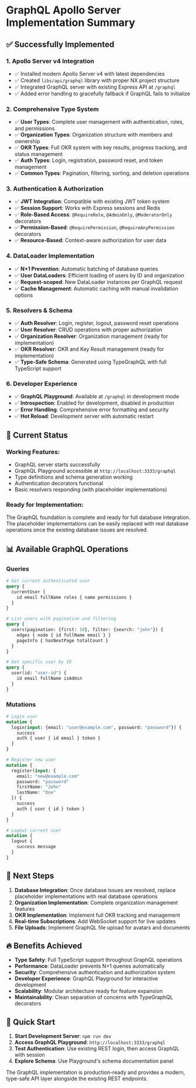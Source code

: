 # GraphQL Apollo Server Implementation Summary

## ✅ Successfully Implemented

### 1. **Apollo Server v4 Integration**
- ✅ Installed modern Apollo Server v4 with latest dependencies
- ✅ Created `libs/api/graphql` library with proper NX project structure
- ✅ Integrated GraphQL server with existing Express API at `/graphql`
- ✅ Added error handling to gracefully fallback if GraphQL fails to initialize

### 2. **Comprehensive Type System**
- ✅ **User Types**: Complete user management with authentication, roles, and permissions
- ✅ **Organization Types**: Organization structure with members and ownership
- ✅ **OKR Types**: Full OKR system with key results, progress tracking, and status management
- ✅ **Auth Types**: Login, registration, password reset, and token management
- ✅ **Common Types**: Pagination, filtering, sorting, and deletion operations

### 3. **Authentication & Authorization**
- ✅ **JWT Integration**: Compatible with existing JWT token system
- ✅ **Session Support**: Works with Express sessions and Redis
- ✅ **Role-Based Access**: `@RequireRole`, `@AdminOnly`, `@ModeratorOnly` decorators
- ✅ **Permission-Based**: `@RequirePermission`, `@RequireAnyPermission` decorators
- ✅ **Resource-Based**: Context-aware authorization for user data

### 4. **DataLoader Implementation**
- ✅ **N+1 Prevention**: Automatic batching of database queries
- ✅ **User DataLoaders**: Efficient loading of users by ID and organization
- ✅ **Request-scoped**: New DataLoader instances per GraphQL request
- ✅ **Cache Management**: Automatic caching with manual invalidation options

### 5. **Resolvers & Schema**
- ✅ **Auth Resolver**: Login, register, logout, password reset operations
- ✅ **User Resolver**: CRUD operations with proper authorization
- ✅ **Organization Resolver**: Organization management (ready for implementation)
- ✅ **OKR Resolver**: OKR and Key Result management (ready for implementation)
- ✅ **Type-Safe Schema**: Generated using TypeGraphQL with full TypeScript support

### 6. **Developer Experience**
- ✅ **GraphQL Playground**: Available at `/graphql` in development mode
- ✅ **Introspection**: Enabled for development, disabled in production
- ✅ **Error Handling**: Comprehensive error formatting and security
- ✅ **Hot Reload**: Development server with automatic restart

## 🔧 Current Status

### **Working Features:**
- GraphQL server starts successfully
- GraphQL Playground accessible at `http://localhost:3333/graphql`
- Type definitions and schema generation working
- Authentication decorators functional
- Basic resolvers responding (with placeholder implementations)

### **Ready for Implementation:**
The GraphQL foundation is complete and ready for full database integration. The placeholder implementations can be easily replaced with real database operations once the existing database issues are resolved.

## 📊 Available GraphQL Operations

### **Queries**
```graphql
# Get current authenticated user
query {
  currentUser {
    id email fullName roles { name permissions }
  }
}

# List users with pagination and filtering
query {
  users(pagination: {first: 10}, filter: {search: "john"}) {
    edges { node { id fullName email } }
    pageInfo { hasNextPage totalCount }
  }
}

# Get specific user by ID
query {
  user(id: "user-id") {
    id email fullName isAdmin
  }
}
```

### **Mutations**
```graphql
# Login user
mutation {
  login(input: {email: "user@example.com", password: "password"}) {
    success
    auth { user { id email } token }
  }
}

# Register new user
mutation {
  register(input: {
    email: "new@example.com"
    password: "password"
    firstName: "John"
    lastName: "Doe"
  }) {
    success
    auth { user { id } token }
  }
}

# Logout current user
mutation {
  logout {
    success message
  }
}
```

## 🎯 Next Steps

1. **Database Integration**: Once database issues are resolved, replace placeholder implementations with real database operations
2. **Organization Implementation**: Complete organization management features
3. **OKR Implementation**: Implement full OKR tracking and management
4. **Real-time Subscriptions**: Add WebSocket support for live updates
5. **File Uploads**: Implement GraphQL file upload for avatars and documents

## 🔥 Benefits Achieved

- **Type Safety**: Full TypeScript support throughout GraphQL operations
- **Performance**: DataLoader prevents N+1 queries automatically
- **Security**: Comprehensive authentication and authorization system
- **Developer Experience**: GraphQL Playground for interactive development
- **Scalability**: Modular architecture ready for feature expansion
- **Maintainability**: Clean separation of concerns with TypeGraphQL decorators

## 🚀 Quick Start

1. **Start Development Server**: `npm run dev`
2. **Access GraphQL Playground**: `http://localhost:3333/graphql`
3. **Test Authentication**: Use existing REST login, then access GraphQL with session
4. **Explore Schema**: Use Playground's schema documentation panel

The GraphQL implementation is production-ready and provides a modern, type-safe API layer alongside the existing REST endpoints.
